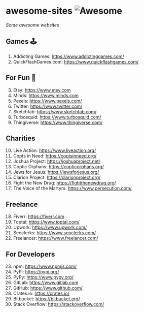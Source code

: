 # awesome-sites ![Awesome](https://cdn.rawgit.com/sindresorhus/awesome/d7305f38d29fed78fa85652e3a63e154dd8e8829/media/badge.svg)
*Some awesome websites*

## Games 🕹️
1. Addicting Games: https://www.addictinggames.com/
2. QuickFlashGames.com: https://www.quickflashgames.com/

## For Fun 🤪
3. Etsy: https://www.etsy.com
4. Minds: https://www.minds.com
5. Pexels: https://www.pexels.com/
6. Twitter: https://www.twitter.com/
7. Sketchfab: https://www.sketchfab.com/
8. Turbosquid: https://www.turbosquid.com/
9. Thingiverse: https://www.thingiverse.com/

## Charities
10. Live Action: https://www.liveaction.org/
11. Copts in Need: https://coptsinneed.org/
12. Joshua Project: https://joshuaproject.net/
13. Coptic Orphans: https://copticorphans.org/
14. Jews for Jesus: https://jewsforjesus.org/
15. Clarion Project: https://clarionproject.org/
16. Fight the New Drug: https://fightthenewdrug.org/
17. The Voice of the Martyrs: https://www.persecution.com/

## Freelance
18. Fiverr: https://fiverr.com
19. Toptal: https://www.toptal.com/
20. Upwork: https://www.upwork.com/
21. Seoclerks: https://www.seoclerks.com/
22. Freelancer: https://www.freelancer.com/

## For Developers
23. npm: https://www.npmjs.com/
24. PyPi: https://pypi.org/  
25. PyPy: https://www.pypy.org/
26. GitLab: https://www.gitlab.com
27. GitHub: https://www.github.com/
28. Crates.io: https://crates.io/
29. Bitbucket: https://bitbucket.org/
30. Stack Overflow: https://stackoverflow.com/
